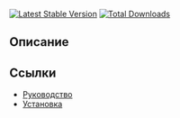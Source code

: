 [![Latest Stable Version](https://poser.pugx.org/yii2module/yii2-profile/v/stable.png)](https://packagist.org/packages/yii2module/yii2-profile)
[![Total Downloads](https://poser.pugx.org/yii2module/yii2-profile/downloads.png)](https://packagist.org/packages/yii2module/yii2-profile)

## Описание



## Ссылки

* [Руководство](guide/ru/README.md)
* [Установка](guide/ru/install.md)
